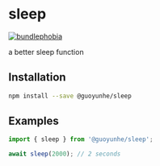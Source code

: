 # sleep

[![bundlephobia](https://badgen.net/bundlephobia/minzip/@guoyunhe/sleep)](https://bundlephobia.com/package/@guoyunhe/sleep)

a better sleep function

## Installation

```bash
npm install --save @guoyunhe/sleep
```

## Examples

```js
import { sleep } from '@guoyunhe/sleep';

await sleep(2000); // 2 seconds
```
